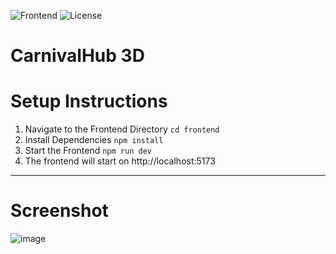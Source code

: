 ![Frontend](https://img.shields.io/badge/Frontend-React.js-blue.svg)
![License](https://img.shields.io/badge/license-Apache_2.0-red.svg)

# CarnivalHub 3D

# Setup Instructions
1. Navigate to the Frontend Directory
``` cd frontend ```
2. Install Dependencies
``` npm install ```
3. Start the Frontend
``` npm run dev ```
4. The frontend will start on http://localhost:5173


---

# Screenshot
![image](https://github.com/user-attachments/assets/7908f37a-c9ba-45af-bb3c-f00d22d39ce1)
